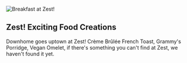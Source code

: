 ![Breakfast at Zest!](/img/breakfast-zest.png)

## Zest! Exciting Food Creations

Downhome goes uptown at Zest!  Crème Brûlée French Toast, Grammy's Porridge,
Vegan Omelet, if there's something you can't find at Zest, we haven't found it
yet.

